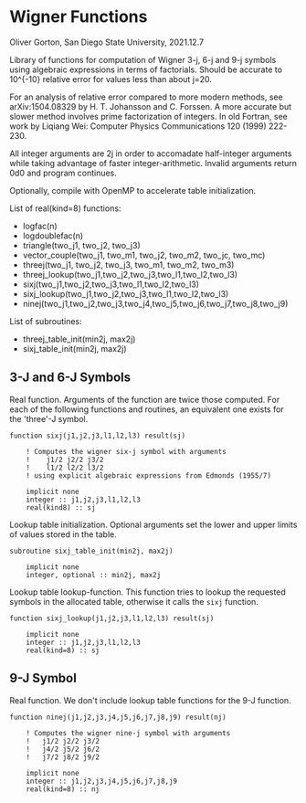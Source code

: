 # Wigner Functions

Oliver Gorton, San Diego State University, 2021.12.7

Library of functions for computation of Wigner 3-j, 6-j and 9-j symbols
using algebraic expressions in terms of factorials. Should be accurate
to 10^{-10} relative error for values less than about j=20.

For an analysis of relative error compared to more modern methods, see
arXiv:1504.08329 by H. T. Johansson and C. Forssen. A more accurate but
slower method involves prime factorization of integers. In old Fortran,
see work by Liqiang Wei:
Computer Physics Communications 120 (1999) 222-230.

All integer arguments are 2j in order to accomadate half-integer
arguments while taking advantage of faster integer-arithmetic.
Invalid arguments return 0d0 and program continues.

Optionally, compile with OpenMP to accelerate table initialization.

List of real(kind=8) functions:
- logfac(n)
- logdoublefac(n)
- triangle(two_j1, two_j2, two_j3)
- vector_couple(two_j1, two_m1, two_j2, two_m2, two_jc, two_mc)
- threej(two_j1, two_j2, two_j3, two_m1, two_m2, two_m3)
- threej_lookup(two_j1,two_j2,two_j3,two_l1,two_l2,two_l3)
- sixj(two_j1,two_j2,two_j3,two_l1,two_l2,two_l3)
- sixj_lookup(two_j1,two_j2,two_j3,two_l1,two_l2,two_l3)
- ninej(two_j1,two_j2,two_j3,two_j4,two_j5,two_j6,two_j7,two_j8,two_j9)

List of subroutines:
- threej_table_init(min2j, max2j)
- sixj_table_init(min2j, max2j)

## 3-J and 6-J Symbols
Real function. Arguments of the function are twice those computed. For each of the following functions and routines, an equivalent one exists for the 'three'-J symbol.

    function sixj(j1,j2,j3,l1,l2,l3) result(sj)

        ! Computes the wigner six-j symbol with arguments
        !    j1/2 j2/2 j3/2
        !    l1/2 l2/2 l3/2
        ! using explicit algebraic expressions from Edmonds (1955/7)

        implicit none
        integer :: j1,j2,j3,l1,l2,l3
        real(kind8) :: sj

Lookup table initialization. Optional arguments set the lower and upper limits of values stored in the table.

    subroutine sixj_table_init(min2j, max2j)

        implicit none
        integer, optional :: min2j, max2j

Lookup table lookup-function. This function tries to lookup the requested symbols in the allocated table, otherwise it calls the `sixj` function.

    function sixj_lookup(j1,j2,j3,l1,l2,l3) result(sj)

        implicit none
        integer :: j1,j2,j3,l1,l2,l3
        real(kind=8) :: sj

## 9-J Symbol
Real function. We don't include lookup table functions for the 9-J function. 


    function ninej(j1,j2,j3,j4,j5,j6,j7,j8,j9) result(nj)

        ! Computes the wigner nine-j symbol with arguments
        !   j1/2 j2/2 j3/2
        !   j4/2 j5/2 j6/2
        !   j7/2 j8/2 j9/2

        implicit none
        integer :: j1,j2,j3,j4,j5,j6,j7,j8,j9
        real(kind=8) :: nj
